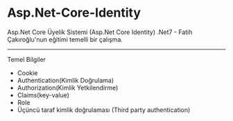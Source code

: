 # Asp.Net-Core-Identity
Asp.Net Core Üyelik Sistemi (Asp.Net Core Identity) .Net7 - Fatih Çakıroğlu'nun eğitimi temelli bir çalışma.

---

Temel Bilgiler

* Cookie
* Authentication(Kimlik Doğrulama)
* Authorization(Kimlik Yetkilendirme)
* Claims(key-value)
* Role
* Üçüncü taraf kimlik doğrulaması (Third party authentication)
